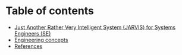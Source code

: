 # Table of contents

* [Just Another Rather Very Intelligent System (JARVIS) for Systems Engineers (SE)](README.md)
* [Engineering concepts](docs/engineering-concepts.md)
* [References](references.md)
